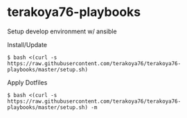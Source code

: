 # terakoya76-playbooks

Setup develop environment w/ ansible

Install/Update

```shell
$ bash <(curl -s https://raw.githubusercontent.com/terakoya76/terakoya76-playbooks/master/setup.sh)
```

Apply Dotfiles

```shell
$ bash <(curl -s https://raw.githubusercontent.com/terakoya76/terakoya76-playbooks/master/setup.sh) -m
```
